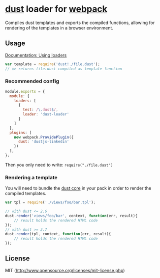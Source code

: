 # [dust](https://github.com/linkedin/dustjs) loader for [webpack](http://webpack.github.io/)

Compiles dust templates and exports the compiled functions, allowing for rendering of the templates in a browser environment.

## Usage

[Documentation: Using loaders](http://webpack.github.io/docs/using-loaders.html)

``` javascript
var template = require('dust!./file.dust');
// => returns file.dust compiled as template function
```

### Recommended config

``` javascript
module.exports = {
  module: {
    loaders: [
      {
        test: /\.dust$/,
        loader: 'dust-loader'
      }
    ]
  },
  plugins: [
    new webpack.ProvidePlugin({
      dust: 'dustjs-linkedin'
    })
  ],
};
```

Then you only need to write: `require("./file.dust")`

### Rendering a template

You will need to bundle the [dust core](https://github.com/linkedin/dustjs/blob/master/dist/dust-core.js) in your pack in order to render the compiled templates.

```javascript
var tpl = require('./views/foo/bar.tpl');

// with dust <= 2.6
dust.render('views/foo/bar', context, function(err, result){
	// result holds the rendered HTML code
});
// with dust >= 2.7
dust.render(tpl, context, function(err, result){
	// result holds the rendered HTML code
});
```

## License

MIT (http://www.opensource.org/licenses/mit-license.php)
